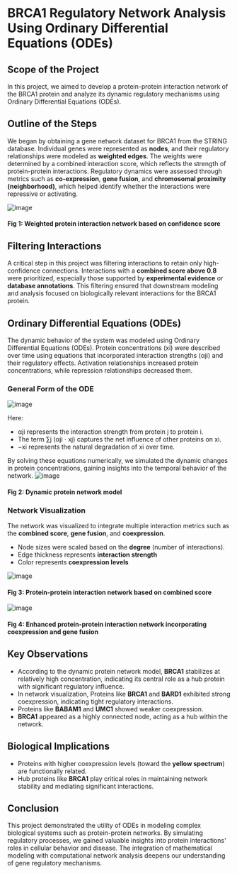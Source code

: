 # BRCA1 Regulatory Network Analysis Using Ordinary Differential Equations (ODEs)

## Scope of the Project
In this project, we aimed to develop a protein-protein interaction network of the BRCA1 protein and analyze its dynamic regulatory mechanisms using Ordinary Differential Equations (ODEs).

## Outline of the Steps
We began by obtaining a gene network dataset for BRCA1 from the STRING database. Individual genes were represented as **nodes**, and their regulatory relationships were modeled as **weighted edges**. The weights were determined by a combined interaction score, which reflects the strength of protein-protein interactions. Regulatory dynamics were assessed through metrics such as **co-expression**, **gene fusion**, and **chromosomal proximity (neighborhood)**, which helped identify whether the interactions were repressive or activating.

![image](https://github.com/user-attachments/assets/75edf8ed-db5c-48f2-9004-0428394a5a9c)

#### Fig 1: Weighted protein interaction network based on confidence score 

## Filtering Interactions
A critical step in this project was filtering interactions to retain only high-confidence connections. Interactions with a **combined score above 0.8** were prioritized, especially those supported by **experimental evidence** or **database annotations**. This filtering ensured that downstream modeling and analysis focused on biologically relevant interactions for the BRCA1 protein.

## Ordinary Differential Equations (ODEs)
The dynamic behavior of the system was modeled using Ordinary Differential Equations (ODEs). Protein concentrations (xi) were described over time using equations that incorporated interaction strengths (αji) and their regulatory effects. Activation relationships increased protein concentrations, while repression relationships decreased them.

### General Form of the ODE
![image](https://github.com/user-attachments/assets/db476929-f796-45ab-9825-bc1d2daf1ae1)

Here:
- αji represents the interaction strength from protein j to protein i.
- The term ∑j (αji ⋅ xj) captures the net influence of other proteins on xi.
- −xi represents the natural degradation of xi over time.

By solving these equations numerically, we simulated the dynamic changes in protein concentrations, gaining insights into the temporal behavior of the network.
![image](https://github.com/user-attachments/assets/b7e3b663-5627-46e0-9df6-f563279487a9)


#### Fig 2: Dynamic protein network model

### Network Visualization
The network was visualized to integrate multiple interaction metrics such as the **combined score**, **gene fusion**, and **coexpression**. 
- Node sizes were scaled based on the **degree** (number of interactions).  
- Edge thickness represents **interaction strength**
- Color represents **coexpression levels**


![image](https://github.com/user-attachments/assets/f10c2b08-a258-4598-a8f9-cbdfe22d82b5)

#### Fig 3: Protein-protein interaction network based on combined score

![image](https://github.com/user-attachments/assets/9bf97e77-a5f6-44c9-9288-6f7113abdc7d)

#### Fig 4: Enhanced protein-protein interaction network incorporating coexpression and gene fusion

## Key Observations
- According to the dynamic protein network model, **BRCA1** stabilizes at relatively high concentration, indicating its central role as a hub protein with significant regulatory influence.
- In network visualization, Proteins like **BRCA1** and **BARD1** exhibited strong coexpression, indicating tight regulatory interactions.
- Proteins like **BABAM1** and **UMC1** showed weaker coexpression.
- **BRCA1** appeared as a highly connected node, acting as a hub within the network.

## Biological Implications
- Proteins with higher coexpression levels (toward the **yellow spectrum**) are functionally related.
- Hub proteins like **BRCA1** play critical roles in maintaining network stability and mediating significant interactions.

## Conclusion
This project demonstrated the utility of ODEs in modeling complex biological systems such as protein-protein networks. By simulating regulatory processes, we gained valuable insights into protein interactions' roles in cellular behavior and disease. The integration of mathematical modeling with computational network analysis deepens our understanding of gene regulatory mechanisms.
